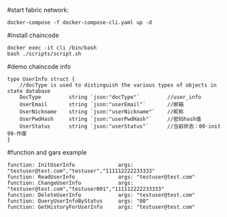 #start fabric network:

    docker-compose -f docker-compose-cli.yaml up -d

#install chaincode

    docker exec -it cli /bin/bash
    bash ./scripts/script.sh

#demo chaincode info

    type UserInfo struct {
	    //docType is used to distinguish the various types of objects in state database
	    DocType         string `json:"docType"`         //user_info
	    UserEmail       string `json:"userEmail"`       //邮箱
	    UserNickname    string `json:"userNickname"`    //昵称
	    UserPwdHash     string `json:"userPwdHash"`     //密码hash值
	    UserStatus      string `json:"userStatus"`      //当前状态：00-init 99-作废
    }

#function and gars example

    function: InitUserInfo              args: "testuser@test.com","testuser","111112222233333"
    function: ReadUserInfo              args: "testuser@test.com"
    function: ChangeUserInfo            args: "testuser@test.com","testuser001","111112222233333"
    function: DeleteUserInfo            args: "testuser@test.com"
    function: QueryUserInfoByStatus     args: "00"
    function: GetHistoryForUserInfo     args: "testuser@test.com"
